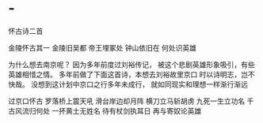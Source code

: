 # -
怀古诗二首


金陵怀古其一
金陵旧吴都 帝王埋冢处
钟山依旧在 何处识英雄


为什么想去南京呢？ 因为多年前度过刘裕传记， 被这个悲剧英雄形象吸引，有些英雄相惜之情。 多年前做了下面这首诗，本想去刘裕故里京口
时以诗明志，岂不快哉。 没想到这计划中京口之行多年未成行， 就如同现实和理想一样渐行渐远

过京口怀古
罗落桥上震天吼 滑台岸边却月阵
横刀立马斩胡虏 九死一生立功名
千古风流归何处 一抔黄土无姓名
待有杖剑执耳日 再与寄奴论英雄
